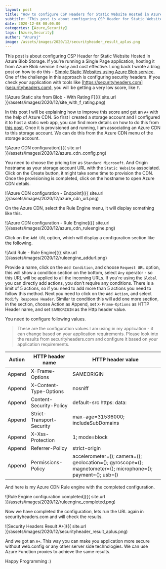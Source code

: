 ```yaml
---
layout: post
title: "How to configure CSP Headers for Static Website Hosted in Azure Blob Storage"
subtitle: "This post is about configuring CSP Header for Static Website Hosted in Azure Blob Storage."
date: 2020-12-08 00:00:00
categories: [Azure,Security]
tags: [Azure,Security]
author: "Anuraj"
image: /assets/images/2020/12/securityheader_result_aplus.png
---
```

This post is about configuring CSP Header for Static Website Hosted in Azure Blob Storage. If you're running a Single Page application, hosting it from Azure Blob service it easy and cost effective. Long back I wrote a blog post on how to do this - [Simple Static Websites using Azure Blob service](https://dotnetthoughts.net/simple-static-websites-using-azure-blob-service/). One of the challenge in this approach is configuring security headers. If you check your application with tools like [https://securityheaders.com](securityheaders.com), you will be getting a very low score, like `F`. 

![Azure Static site from Blob - With Rating F]({{ site.url }}/assets/images/2020/12/site_with_f_rating.png)

In this post I will be explaining how to improve this score and get an `A+` with the help of Azure CDN. So first I created a storage account and I configured it to host a static web app, you can find more details on how to do this from [this post](https://dotnetthoughts.net/simple-static-websites-using-azure-blob-service/). Once it is provisioned and running, I am associating an Azure CDN to this storage account. We can do this from the Azure CDN menu of the storage account.

![Azure CDN configuration]({{ site.url }}/assets/images/2020/12/azure_cdn_config.png)

You need to choose the pricing tier as `Standard Microsoft`. And Origin hostname as your storage account URL with the `Static Website` associated. Click on the Create button, it might take some time to provision the CDN. Once the provisioning is completed, click on the hostname to open Azure CDN details.

![Azure CDN configuration - Endpoint]({{ site.url }}/assets/images/2020/12/azure_cdn_url.png)

On the Azure CDN, select the Rule Engine menu, it will display something like this.

![Azure CDN configuration - Rule Engine]({{ site.url }}/assets/images/2020/12/azure_cdn_ruleengine.png)

Click on the `Add URL` option, which will display a configuration section like the following.

![Add Rule - Rule Engine]({{ site.url }}/assets/images/2020/12/ruleengine_addurl.png)

Provide a name, click on the `Add Condition`, and choose `Request URL` option, this will show a condition section on the bottom, select `Any` operator - so this URL will be applied to all the incoming URLs. If you're using the `Global` you can directly add actions, you don't require any conditions. There is a limit of 5 actions, so if you need to add more than 5 actions you need to follow this method. Next you need to click on the `Add Action`, and select `Modify Response Header`. Similar to condition this will add one more section, in the section, choose Action as Append, set `X-Frame-Options` as HTTP Header name, and set `SAMEORIGIN` as the Http header value.

You need to configure following values. 

> These are the configuration values I am using in my application - it can change based on your application requirements. Please look into the results from securityheaders.com and configure it based on your application requirements.

| Action      | HTTP header name | HTTP header value |
| ----------- | ----------- |----------- |
| Append | X-Frame-Options | SAMEORIGIN       |
| Append | X-Content-Type-Options   | nosniff        |
| Append | Content-Security-Policy   | default-src https: data:        |
| Append | Strict-Transport-Security   | max-age=31536000; includeSubDomains        |
| Append | X-Xss-Protection   | 1; mode=block        |
| Append | Referrer-Policy   | strict-origin        |
| Append | Permissions-Policy   | accelerometer=(); camera=(); geolocation=(); gyroscope=(); magnetometer=(); microphone=(); payment=(); usb=()        |{#rules .table .table-bordered}

And here is my Azure CDN Rule engine with the completed configuration.

![Rule Engine configuration completed]({{ site.url }}/assets/images/2020/12/ruleengine_completed.png)

Now we have completed the configuration, lets run the URL again in securityheaders.com and will check the results.

![Security Headers Result A+]({{ site.url }}/assets/images/2020/12/securityheader_result_aplus.png)

And we got an `A+`. This way you can make you application more secure without web.config or any other server side technologies. We can use Azure Function proxies to achieve the same results.

Happy Programming :)